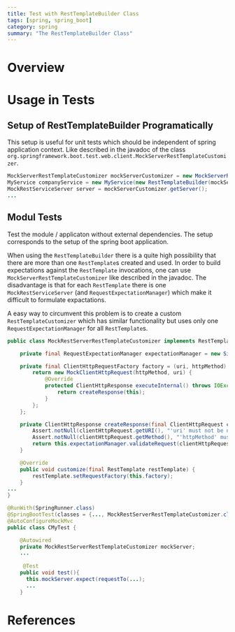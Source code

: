 ```yaml
---
title: Test with RestTemplateBuilder Class
tags: [spring, spring_boot]
category: spring
summary: "The RestTemplateBuilder Class"
---
```


# Overview

# Usage in Tests

## Setup of RestTemplateBuilder Programatically

This setup is useful for unit tests which should be independent of spring application context.
Like described in the javadoc of the class `org.springframework.boot.test.web.client.MockServerRestTemplateCustomizer`.
~~~ java
MockServerRestTemplateCustomizer mockServerCustomizer = new MockServerRestTemplateCustomizer();
MyService companyService = new MyService(new RestTemplateBuilder(mockServerCustomizer));
MockRestServiceServer server = mockServerCustomizer.getServer();
...
~~~

## Modul Tests

Test the module / applicaton without external dependencies. The setup corresponds to the setup of the spring boot application.

When using the `RestTemplateBuilder` there is a quite high possibility that there are more than one `RestTemplate`s created and used.
In order to build expectations against the `RestTemplate` invocations, one can use `MockServerRestTemplateCustomizer` like described in the javadoc. The disadvantage is that for each `RestTemplate` there is one `MockRestServiceServer` (and `RequestExpectationManager`) which make it difficult to formulate expactations. 

A easy way to circumvent this problem is to create a custom `RestTemplateCustomizer` which has similar functionality but uses only one `RequestExpectationManager` for all `RestTemplate`s.

~~~ java
public class MockRestServerRestTemplateCustomizer implements RestTemplateCustomizer {

    private final RequestExpectationManager expectationManager = new SimpleRequestExpectationManager();

    private final ClientHttpRequestFactory factory = (uri, httpMethod) -> {
        return new MockClientHttpRequest(httpMethod, uri) {
            @Override
            protected ClientHttpResponse executeInternal() throws IOException {
                return createResponse(this);
            }
        };
    };

    private ClientHttpResponse createResponse(final ClientHttpRequest clientHttpRequest) throws IOException {
        Assert.notNull(clientHttpRequest.getURI(), "'uri' must not be null");
        Assert.notNull(clientHttpRequest.getMethod(), "'httpMethod' must not be null");
        return this.expectationManager.validateRequest(clientHttpRequest);
    }

    @Override
    public void customize(final RestTemplate restTemplate) {
        restTemplate.setRequestFactory(this.factory);
    }
...
}
~~~


~~~ java
@RunWith(SpringRunner.class)
@SpringBootTest(classes = {..., MockRestServerRestTemplateCustomizer.class })
@AutoConfigureMockMvc
public class CMyTest {

    @Autowired
    private MockRestServerRestTemplateCustomizer mockServer;
    ...
    
     @Test
    public void test(){
      this.mockServer.expect(requestTo(...);
      ...
    }
~~~


# References
